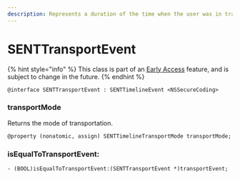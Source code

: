 ```yaml
---
description: Represents a duration of the time when the user was in transport.
---
```


# SENTTransportEvent

{% hint style="info" %}
This class is part of an [Early Access](../../../../appendix/feature-production-readiness.md) feature, and is subject to change in the future.
{% endhint %}

```
@interface SENTTransportEvent : SENTTimelineEvent <NSSecureCoding>
```

### transportMode

Returns the mode of transportation.

```
@property (nonatomic, assign) SENTTimelineTransportMode transportMode;
```



### isEqualToTransportEvent:

```
- (BOOL)isEqualToTransportEvent:(SENTTransportEvent *)transportEvent;
```

